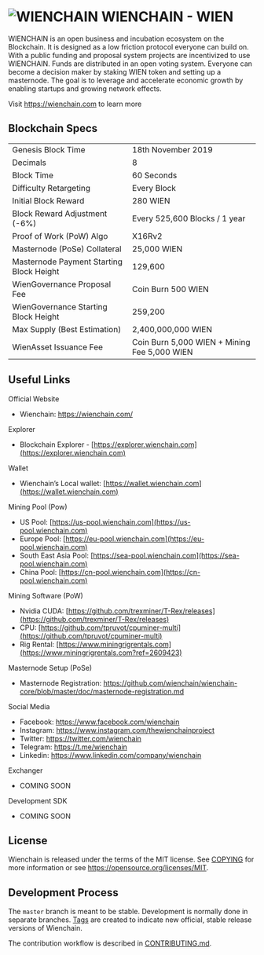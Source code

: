 ![WIENCHAIN](https://ipfs.wienchain.com/ipfs/QmdyFaNvZnb9tscMHsNFLs6foUwmYszXqQVepn8zbAVaiS "WIENCHAIN")
WIENCHAIN - WIEN
===============================
WIENCHAIN is an open business and incubation ecosystem on the Blockchain. It is designed as a low friction protocol everyone can build on.
With a public funding and proposal system projects are incentivized to use WIENCHAIN. Funds are distributed in an open voting system. Everyone can become a decision maker by staking WIEN token and setting up a masternode.
The goal is to leverage and accelerate economic growth by enabling startups and growing network effects.

Visit https://wienchain.com to learn more

Blockchain Specs
----------------
<table>
<tr><td>Genesis Block Time</td><td>18th November 2019</td></tr>
<tr><td>Decimals</td><td>8</td></tr>
<tr><td>Block Time</td><td>60 Seconds</td></tr>
<tr><td>Difficulty Retargeting</td><td>Every Block</td></tr>
<tr><td>Initial Block Reward</td><td>280 WIEN</td></tr>
<tr><td>Block Reward Adjustment (-6%)</td><td>Every 525,600 Blocks / 1 year</td></tr>
<tr><td>Proof of Work (PoW) Algo</td><td>X16Rv2</td></tr>
<tr><td>Masternode (PoSe) Collateral</td><td>25,000 WIEN</td></tr>
<tr><td>Masternode Payment Starting Block Height</td><td>129,600</td></tr>
<tr><td>WienGovernance Proposal Fee</td><td>Coin Burn 500 WIEN</td></tr>
<tr><td>WienGovernance Starting Block Height</td><td>259,200</td></tr>
<tr><td>Max Supply (Best Estimation)</td><td>2,400,000,000 WIEN</td></tr>
<tr><td>WienAsset Issuance Fee</td><td>Coin Burn 5,000 WIEN + Mining Fee 5,000 WIEN</td></tr>
</table>

Useful Links
----------------
Official Website
- Wienchain: https://wienchain.com/

Explorer
- Blockchain Explorer - [https://explorer.wienchain.com](https://explorer.wienchain.com)

Wallet
- Wienchain’s Local wallet: [https://wallet.wienchain.com](https://wallet.wienchain.com)

Mining Pool (Pow)
- US Pool: [https://us-pool.wienchain.com](https://us-pool.wienchain.com)
- Europe Pool: [https://eu-pool.wienchain.com](https://eu-pool.wienchain.com)
- South East Asia Pool: [https://sea-pool.wienchain.com](https://sea-pool.wienchain.com)
- China Pool: [https://cn-pool.wienchain.com](https://cn-pool.wienchain.com)

Mining Software (PoW)
- Nvidia CUDA: [https://github.com/trexminer/T-Rex/releases](https://github.com/trexminer/T-Rex/releases)
- CPU: [https://github.com/tpruvot/cpuminer-multi](https://github.com/tpruvot/cpuminer-multi)
- Rig Rental: [https://www.miningrigrentals.com](https://www.miningrigrentals.com?ref=2609423)

Masternode Setup (PoSe)
- Masternode Registration: https://github.com/wienchain/wienchain-core/blob/master/doc/masternode-registration.md

Social Media
- Facebook: https://www.facebook.com/wienchain
- Instagram: https://www.instagram.com/thewienchainproject
- Twitter: https://twitter.com/wienchain
- Telegram: https://t.me/wienchain
- Linkedin: https://www.linkedin.com/company/wienchain

Exchanger
- COMING SOON

Development SDK
- COMING SOON

License
-------
Wienchain is released under the terms of the MIT license. See [COPYING](COPYING) for more
information or see https://opensource.org/licenses/MIT.

Development Process
-------------------
The `master` branch is meant to be stable. Development is normally done in separate branches.
[Tags](https://github.com/wienchain/wienchain-core/tags) are created to indicate new official,
stable release versions of Wienchain.

The contribution workflow is described in [CONTRIBUTING.md](CONTRIBUTING.md).
